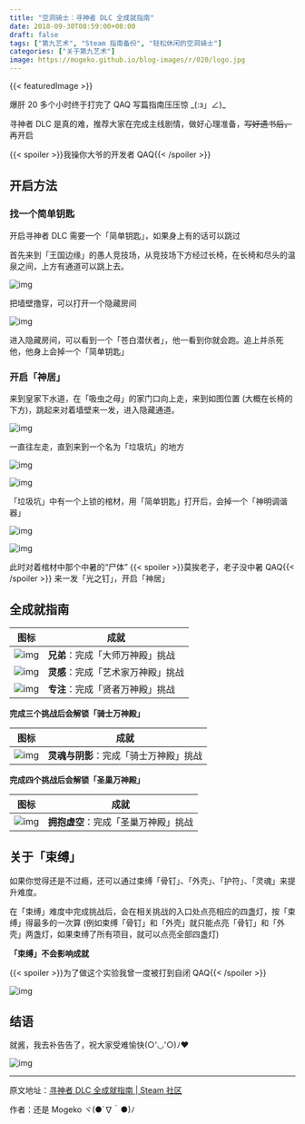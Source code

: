 ```yaml
---
title: "空洞骑士：寻神者 DLC 全成就指南"
date: 2018-09-30T08:59:00+08:00
draft: false
tags: ["第九艺术", "Steam 指南备份", "轻松休闲的空洞骑士"]
categories: ["关于第九艺术"]
image: https://mogeko.github.io/blog-images/r/020/logo.jpg
---
```


{{< featuredImage >}}

爆肝 20 多个小时终于打完了 QAQ
写篇指南压压惊 \_(:з」∠)\_

寻神者 DLC 是真的难，推荐大家在完成主线剧情，做好心理准备，~~写好遗书后，~~再开启

{{< spoiler >}}我操你大爷的开发者 QAQ{{< /spoiler >}}

<!-- more -->

## 开启方法

### 找一个简单钥匙

开启寻神者 DLC 需要一个「简单钥匙」，如果身上有的话可以跳过

首先来到「王国边缘」的愚人竞技场，从竞技场下方经过长椅，在长椅和尽头的温泉之间，上方有通道可以跳上去。

![img](https://steamuserimages-a.akamaihd.net/ugc/941706910127720802/3887766AB03FDE17ED254610E5333492A842F97D/)

把墙壁撸穿，可以打开一个隐藏房间

![img](https://steamuserimages-a.akamaihd.net/ugc/941706910127722487/ECB6722E2C094422AB7F31D3C51441479AB392B8/)

进入隐藏房间，可以看到一个「苍白潜伏者」，他一看到你就会跑。追上并杀死他，他身上会掉一个「简单钥匙」

### 开启「神居」

来到皇家下水道，在「吸虫之母」的家门口向上走，来到如图位置 (大概在长椅的下方)，跳起来对着墙壁来一发，进入隐藏通道。

![img](https://steamuserimages-a.akamaihd.net/ugc/941706910127731980/0B267B9D66B22E341901C01D8E6E85FE0EDE11A6/)

一直往左走，直到来到一个名为「垃圾坑」的地方

![img](https://steamuserimages-a.akamaihd.net/ugc/941706910127733672/EA2C53A1B6F0F14953B8E986E4C2DE10DAB4079F/)

![img](https://steamuserimages-a.akamaihd.net/ugc/941706910127735000/65E00823B261FC2CF1AF313C8645DA683F908C9E/)

「垃圾坑」中有一个上锁的棺材，用「简单钥匙」打开后，会掉一个「神明调谐器」

![img](https://steamuserimages-a.akamaihd.net/ugc/941706910127736304/4119CD178396BC63269BC57B13C8628413FC2C69/)

![img](https://steamuserimages-a.akamaihd.net/ugc/941706910127737280/F396BFF24C1C5E02CC809B54CDECB2826E79DC42/)

此时对着棺材中那个中暑的“尸体” {{< spoiler >}}莫挨老子，老子没中暑 QAQ{{< /spoiler >}} 来一发「光之钉」，开启「神居」

## 全成就指南

| 图标                                                         | 成就                               |
| ------------------------------------------------------------ | ---------------------------------- |
|  ![img](https://steamuserimages-a.akamaihd.net/ugc/941706910127529487/9937E1FABC4F0EA2FEEBAFD0B6F20C025B52AEEC/) | **兄弟**：完成「大师万神殿」挑战   |
|  ![img](https://steamuserimages-a.akamaihd.net/ugc/941706910127530081/17F7D048DECF5C20BAB0A7BD11F2FAC5CACA050A/) | **灵感**：完成「艺术家万神殿」挑战 |
|  ![img](https://steamuserimages-a.akamaihd.net/ugc/941706910127530647/382C7998E9B0B60A850D8BDF4C7F4A515A8B3481/) | **专注**：完成「贤者万神殿」挑战   |

**完成三个挑战后会解锁「骑士万神殿」**

| 图标                                                         | 成就                                   |
| ------------------------------------------------------------ | -------------------------------------- |
|  ![img](https://steamuserimages-a.akamaihd.net/ugc/941706910127531198/5857AE3A16211B09755B086F37F411ADEAD38131/) | **灵魂与阴影**：完成「骑士万神殿」挑战 |

**完成四个挑战后会解锁「圣巢万神殿」**

| 图标                                                         | 成就                                 |
| ------------------------------------------------------------ | ------------------------------------ |
|  ![img](https://steamuserimages-a.akamaihd.net/ugc/941706910127531615/671C16432F460CDD9EFF88D5C01B4ABC7CFE2703/) | **拥抱虚空**：完成「圣巢万神殿」挑战 |

## 关于「束缚」

如果你觉得还是不过瘾，还可以通过束缚「骨钉」、「外壳」、「护符」、「灵魂」来提升难度。

在「束缚」难度中完成挑战后，会在相关挑战的入口处点亮相应的四盏灯，按「束缚」得最多的一次算 (例如束缚「骨钉」和「外壳」就只能点亮「骨钉」和「外壳」两盏灯，如果束缚了所有项目，就可以点亮全部四盏灯)

**「束缚」不会影响成就**

{{< spoiler >}}为了做这个实验我曾一度被打到自闭 QAQ{{< /spoiler >}}

![img](https://steamuserimages-a.akamaihd.net/ugc/941706910127612824/BD136FFE9A6F394E584F627B32F2AFB747733473/)

## 结语

就酱，我去补告告了，祝大家受难愉快(○'◡'○)ﾉ♥

![img](https://steamuserimages-a.akamaihd.net/ugc/941706910124697569/9E941323DE8DFE4CBE8746FF52F92855E8807A73/)

---

原文地址：[寻神者 DLC 全成就指南 | Steam 社区](https://steamcommunity.com/sharedfiles/filedetails/?id=1526374935)

作者：还是 Mogeko ヾ(●´∇｀●)ﾉ
